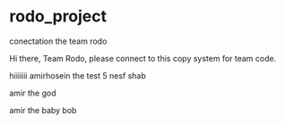 # rodo_project
conectation the team rodo

Hi there, Team Rodo, please connect to this copy system for team code.

hiiiiiii amirhosein the test 5 nesf shab

amir the god


amir the baby bob